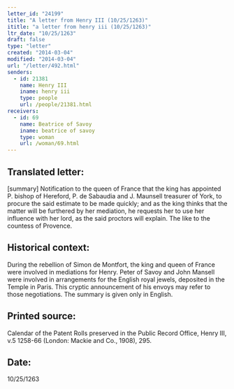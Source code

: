 ```yaml
---
letter_id: "24199"
title: "A letter from Henry III (10/25/1263)"
ititle: "a letter from henry iii (10/25/1263)"
ltr_date: "10/25/1263"
draft: false
type: "letter"
created: "2014-03-04"
modified: "2014-03-04"
url: "/letter/492.html"
senders:
  - id: 21381
    name: Henry III
    iname: henry iii
    type: people
    url: /people/21381.html
receivers:
  - id: 69
    name: Beatrice of Savoy
    iname: beatrice of savoy
    type: woman
    url: /woman/69.html
---
```

<h2> Translated letter:</h2>[summary]  Notification to the queen of France that the king has appointed P. bishop of Hereford, P. de Sabaudia and J. Maunsell treasurer of York, to procure the said estimate to be made quickly; and as the king thinks that the matter will be furthered by her mediation, he requests her to use her influence with her lord, as the said proctors will explain.
The like to the countess of Provence.
<h2 class="mt-4"> Historical context:</h2>During the rebellion of Simon de Montfort, the king and queen of France were involved in mediations for Henry.  Peter of Savoy and John Mansell were involved in arrangements for the English royal jewels, deposited in the Temple in Paris.  This cryptic announcement of his envoys may refer to those negotiations.  The summary is given only in English.
<h2 class="mt-4"> Printed source:</h2>Calendar of the Patent Rolls preserved in the Public Record Office, Henry III, v.5 1258-66 (London:  Mackie and Co., 1908), 295.
<h2 class="mt-4"> Date:</h2>10/25/1263